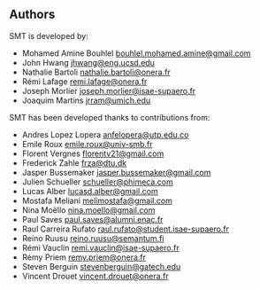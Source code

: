 ## Authors

SMT is developed by:
* Mohamed Amine Bouhlel <bouhlel.mohamed.amine@gmail.com>
* John Hwang <jhwang@eng.ucsd.edu>
* Nathalie Bartoli <nathalie.bartoli@onera.fr>
* Rémi Lafage <remi.lafage@onera.fr> 
* Joseph Morlier <joseph.morlier@isae-supaero.fr>
* Joaquim Martins <jrram@umich.edu>

SMT has been developed thanks to contributions from:
* Andres Lopez Lopera <anfelopera@utp.edu.co>
* Emile Roux <emile.roux@univ-smb.fr>
* Florent Vergnes <florentv21@gmail.com>
* Frederick Zahle <frza@dtu.dk>
* Jasper Bussemaker <jasper.bussemaker@gmail.com>
* Julien Schueller <schueller@phimeca.com>
* Lucas Alber <lucasd.alber@gmail.com>
* Mostafa Meliani <melimostafa@gmail.com>
* Nina Moëllo <nina.moello@gmail.com>
* Paul Saves <paul.saves@alumni.enac.fr>
* Raul Carreira Rufato <raul.rufato@student.isae-supaero.fr>
* Reino Ruusu <reino.ruusu@semantum.fi>
* Rémi Vauclin <remi.vauclin@isae-supaero.fr>
* Rémy Priem <remy.priem@onera.fr>
* Steven Berguin <stevenberguin@gatech.edu>
* Vincent Drouet <vincent.drouet@onera.fr>
